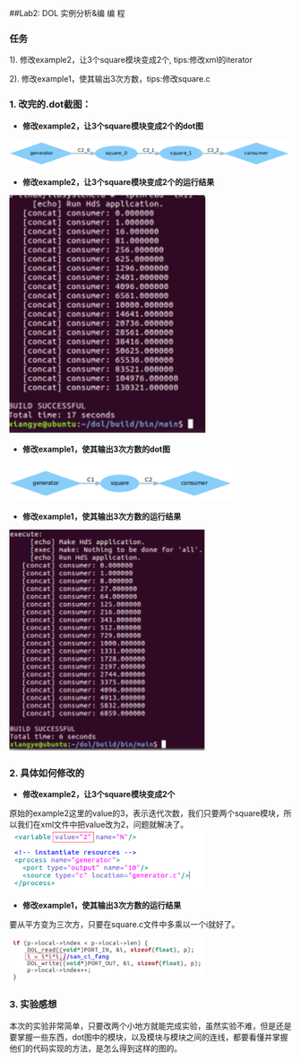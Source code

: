 ##Lab2: DOL 实例分析&编 编 程 

### 任务
1). 修改example2，让3个square模块变成2个, tips:修改xml的iterator

2). 修改example1，使其输出3次方数，tips:修改square.c


### **1. 改完的.dot截图：**
* **修改example2，让3个square模块变成2个的dot图**
 
<img src="https://raw.githubusercontent.com/xiangyeye/image/master/dot1.png" width = "500" alt="configure" />


* **修改example2，让3个square模块变成2个的运行结果**

 <img src="https://raw.githubusercontent.com/xiangyeye/image/master/result1.png" width = "350" alt="configure" />
 

* **修改example1，使其输出3次方数的dot图**

<img src="https://raw.githubusercontent.com/xiangyeye/image/master/dot2.png" width = "400" alt="configure" />


* **修改example1，使其输出3次方数的运行结果**

 <img src="https://raw.githubusercontent.com/xiangyeye/image/master/result2.png" width = "350" alt="configure" />
 

### **2. 具体如何修改的**
* **修改example2，让3个square模块变成2个**

原始的example2这里的value的3，表示迭代次数，我们只要两个square模块，所以我们在xml文件中把value改为2，问题就解决了。
<img src="https://raw.githubusercontent.com/xiangyeye/image/master/xiugai1.png" width = "350" alt="configure" />

* **修改example1，使其输出3次方数的运行结果**

要从平方变为三次方，只要在square.c文件中多乘以一个i就好了。

<img src="https://raw.githubusercontent.com/xiangyeye/image/master/xiugai2.png" width = "350" alt="configure" />


### **3. 实验感想**
本次的实验非常简单，只要改两个小地方就能完成实验，虽然实验不难，但是还是要掌握一些东西，dot图中的模块，以及模块与模块之间的连线，都要看懂并掌握他们的代码实现的方法，是怎么得到这样的图的。
